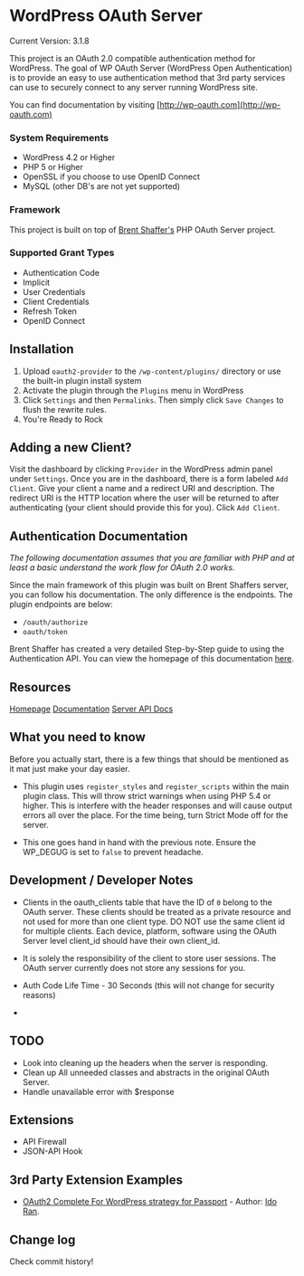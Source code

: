 # WordPress OAuth Server

Current Version: 3.1.8

This project is an OAuth 2.0 compatible authentication method for WordPress. The goal of WP OAuth Server 
(WordPress Open Authentication) is to provide an easy to use authentication method that 3rd party services can use to securely connect to any server running WordPress site.

You can find documentation by visiting [http://wp-oauth.com](http://wp-oauth.com)


### System Requirements

* WordPress 4.2 or Higher
* PHP 5 or Higher
* OpenSSL if you choose to use OpenID Connect
* MySQL (other DB's are not yet supported)


### Framework

This project is built on top of [Brent Shaffer's](https://github.com/bshaffer) PHP OAuth Server project.

### Supported Grant Types
* Authentication Code
* Implicit 
* User Credentials
* Client Credentials
* Refresh Token
* OpenID Connect


## Installation

1. Upload `oauth2-provider` to the `/wp-content/plugins/` directory or use the built-in plugin install system
1. Activate the plugin through the `Plugins` menu in WordPress
1. Click `Settings` and then `Permalinks`. Then simply click `Save Changes` to flush the rewrite rules.
1. You're Ready to Rock


## Adding a new Client?

Visit the dashboard by clicking `Provider` in the WordPress admin panel under `Settings`. Once you are in the dashboard, there is a form labeled `Add Client`. Give your client a name and a redirect URI and description. The redirect URI is the HTTP location where the user will be returned to after authenticating (your client should provide this for you). Click `Add Client`.

## Authentication Documentation

*The following documentation assumes that you are familiar with PHP and at least a basic understand the work flow for OAuth 2.0 works.*

Since the main framework of this plugin was built on Brent Shaffers server, you can follow his documentation. The only difference is the endpoints. The plugin endpoints are below:

- `/oauth/authorize`
- `oauth/token`

Brent Shaffer has created a very detailed Step-by-Step guide to using the Authentication API. You can view the 
homepage of this documentation [here](http://bshaffer.github.io/oauth2-server-php-docs/cookbook/). 

## Resources

[Homepage](http://wp-oauth.com)
[Documentation](http://wp-oauth.com/documentation/)
[Server API Docs](http://wp-oauth.com/documentation/server-api/)

## What you need to know

Before you actually start, there is a few things that should be mentioned as it mat just make your day easier.

* This plugin uses `register_styles` and `register_scripts` within the main plugin class. This will throw strict warnings when using PHP 5.4 or higher. This is interfere with the header responses and will cause output errors all over the place. For the time being, turn Strict Mode off for the server. 

* This one goes hand in hand with the previous note. Ensure the WP_DEGUG is set to `false` to prevent headache.

## Development / Developer Notes

* Clients in the oauth_clients table that have the ID of `0` belong to the OAuth server. These clients should be treated as a private resource and not used for more than one client type. DO NOT use the same client id for multiple clients. Each device, platform, software using the OAuth Server level client_id should have their own client_id.

* It is solely the responsibility of the client to store user sessions. The OAuth server currently does not store any sessions for you.

* Auth Code Life Time - 30 Seconds (this will not change for security reasons)

* 

## TODO

* Look into cleaning up the headers when the server is responding.
* Clean up All unneeded classes and abstracts in the original OAuth Server.
* Handle unavailable error with $response

## Extensions

* API Firewall
* JSON-API Hook

## 3rd Party Extension Examples

* [OAuth2 Complete For WordPress strategy for Passport](https://www.npmjs.com/package/passport-oauth2-complete-for-wordpress) - Author: [Ido Ran](http://github.com/ido-ran).

## Change log

Check commit history!